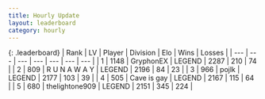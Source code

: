 ```yaml
---
title: Hourly Update
layout: leaderboard
category: hourly
---
```


{: .leaderboard}
| Rank | LV | Player | Division | Elo | Wins | Losses |
| --- | --- | --- | --- | --- | --- | --- |
| <span data-change="0">1</span> | 1148 | <span title="ID: 315148">GryphonEX</span> | LEGEND | <span data-change="0">2287</span> | <span data-change="0">210</span> | <span data-change="0">74</span> |
| <span data-change="1">2</span> | 809 | <span title="ID: 66144">R U N A W A Y</span> | LEGEND | <span data-change="26">2196</span> | <span data-change="5">84</span> | <span data-change="0">23</span> |
| <span data-change="-1">3</span> | 966 | <span title="ID: 4783">pojlk</span> | LEGEND | <span data-change="0">2177</span> | <span data-change="0">103</span> | <span data-change="0">39</span> |
| <span data-change="0">4</span> | 505 | <span title="ID: 382502">Cave is gay</span> | LEGEND | <span data-change="0">2167</span> | <span data-change="0">115</span> | <span data-change="0">64</span> |
| <span data-change="0">5</span> | 680 | <span title="ID: 562775">thelightone909</span> | LEGEND | <span data-change="0">2151</span> | <span data-change="0">345</span> | <span data-change="0">224</span> |
